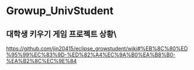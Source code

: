 # Growup_UnivStudent
## 대학생 키우기 게임 프로젝트 상황\
https://github.com/jin20415/eclipse_growstudent/wiki#%EB%8C%80%ED%95%99%EC%83%9D-%ED%82%A4%EC%9A%B0%EA%B8%B0-%EA%B2%8C%EC%9E%84
